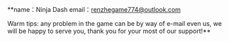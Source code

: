 **name：Ninja Dash
email：renzhegame774@outlook.com

Warm tips: any problem in the game can be by way of e-mail even us, we will be happy to serve you, thank you for your most of our support!**
